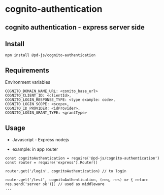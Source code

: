 # cognito-authentication
## cognito authentication - express server side

## Install
```
npm install @pd-js/cognito-authentication
```
## Requirements
Environment variables
```
COGNITO_DOMAIN_NAME_URL: <conito_base_url>
COGNITO_CLIENT_ID: <clientId>,
COGNITO_LOGIN_RESPONSE_TYPE: <type example: code>,
COGNITO_LOGIN_SCOPE: <scope>,
COGNITO_ID_PROVIDER: <idProvider>,
COGNITO_LOGIN_GRANT_TYPE: <grantType>
```

## Usage
* Javascript - Express nodejs

* example: in app router

```
const cognitoAuthentication = require('@pd-js/cognito-authentication')
const router = require('express').Router()

router.get('/login', cognitoAuthentication) // to login

router.get('/test', cognitoAuthentication, (req, res) => { return res.send('server ok')}) // used as middleware
...
```
